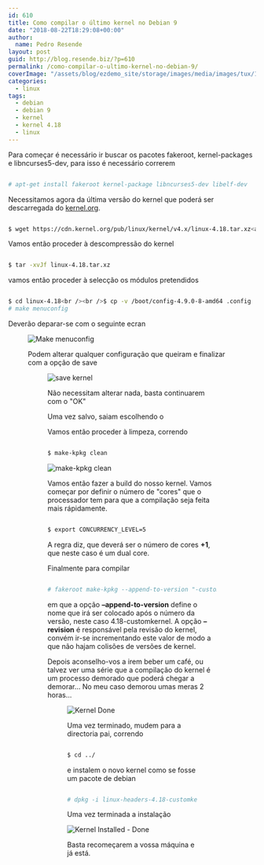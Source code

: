 ```yaml
---
id: 610
title: Como compilar o último kernel no Debian 9
date: "2018-08-22T18:29:08+00:00"
author:
  name: Pedro Resende
layout: post
guid: http://blog.resende.biz/?p=610
permalink: /como-compilar-o-ultimo-kernel-no-debian-9/
coverImage: "/assets/blog/ezdemo_site/storage/images/media/images/tux/12156-1-eng-GB/Tux_medium.png"
categories:
  - linux
tags:
  - debian
  - debian 9
  - kernel
  - kernel 4.18
  - linux
---
```


Para começar é necessário ir buscar os pacotes fakeroot, kernel-packages e libncurses5-dev, para isso é necessário correrem

```bash

# apt-get install fakeroot kernel-package libncurses5-dev libelf-dev
```

Necessitamos agora da última versão do kernel que poderá ser descarregada do [kernel.org](http://www.kernel.org/).

```bash

$ wget https://cdn.kernel.org/pub/linux/kernel/v4.x/linux-4.18.tar.xz<a href="https://cdn.kernel.org/pub/linux/kernel/v4.x/linux-4.18.tar.xz"></a>
```

Vamos então proceder à descompressão do kernel

```bash

$ tar -xvJf linux-4.18.tar.xz
```

vamos então proceder à selecção os módulos pretendidos

```bash

$ cd linux-4.18<br /><br />$ cp -v /boot/config-4.9.0-8-amd64 .config
# make menuconfig
```

Deverão deparar-se com o seguinte ecran<figure class="wp-block-image">

![Make menuconfig](/assets/blog/ezdemo_site/storage/images/media/images/make-menuconfig/12136-1-eng-GB/Make-menuconfig_large.png)

Podem alterar qualquer configuração que queiram e finalizar com a opção de save<figure class="wp-block-image">

![save kernel](/assets/blog/ezdemo_site/storage/images/media/images/save-kernel/12141-1-eng-GB/Save-Kernel_large.png)

Não necessitam alterar nada, basta continuarem com o "OK"

Uma vez salvo, saiam escolhendo o <exit>

Vamos então proceder à limpeza, correndo

```bash

$ make-kpkg clean
```

![make-kpkg clean](/assets/blog/ezdemo_site/storage/images/media/images/make-kpkg-clean/12146-1-eng-GB/make-kpkg-clean_large.png)

Vamos então fazer a build do nosso kernel. Vamos começar por definir o número de "cores" que o processador tem para que a compilação seja feita mais rápidamente.

```bash

$ export CONCURRENCY_LEVEL=5
```

A regra diz, que deverá ser o número de cores **+1**, que neste caso é um dual core.

Finalmente para compilar

```bash

# fakeroot make-kpkg --append-to-version "-customkernel" --revision "1" --initrd kernel_image kernel_headers
```

em que a opção **&#8211;append-to-version** define o nome que irá ser colocado após o número da versão, neste caso 4.18-customkernel. A opção **&#8211;revision** é responsável pela revisão do kernel, convém ir-se incrementando este valor de modo a que não hajam colisões de versões de kernel.

Depois aconselho-vos a irem beber um café, ou talvez ver uma série que a compilação do kernel é um processo demorado que poderá chegar a demorar&#8230; No meu caso demorou umas meras 2 horas&#8230;<figure class="wp-block-image">

![Kernel Done](/assets/blog/ezdemo_site/storage/images/media/images/kernel-done/12151-1-eng-GB/Kernel-Done_large.png)

Uma vez terminado, mudem para a directoria pai, correndo

```bash

$ cd ../
```

e instalem o novo kernel como se fosse um pacote de debian

```bash

# dpkg -i linux-headers-4.18-customkernel_1_amd64.deb linux-image-4.18-customkernel_1_amd64.deb
```

Uma vez terminada a instalação

![Kernel Installed - Done](/assets/blog/ezdemo_site/storage/images/media/images/kernel-installed-done/12161-1-eng-GB/Kernel-Installed-Done_large.png)

Basta recomeçarem a vossa máquina e já está.
